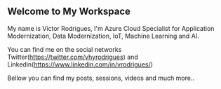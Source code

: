 ## Welcome to My Workspace

My name is Victor Rodrigues, I'm Azure Cloud Specialist for Application Modernization, Data Modernization, IoT, Machine Learning and AI.

You can find me on the social networks Twitter(https://twitter.com/vhyrodrigues) and Linkedin(https://www.linkedin.com/in/vrodrigues/)

Bellow you can find my posts, sessions, videos and much more..

